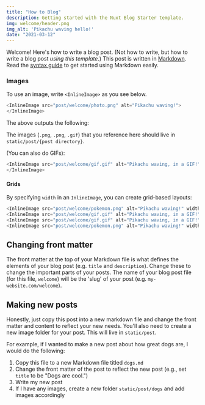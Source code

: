 ```yaml
---
title: "How to Blog"
description: Getting started with the Nuxt Blog Starter template.
img: welcome/header.png
img_alt: 'Pikachu waving hello!'
date: "2021-03-12"
---
```


Welcome! Here's how to write a blog post. (Not how to write, but how to write a blog post *using this template*.) This post is written in [Markdown](https://daringfireball.net/projects/markdown/). Read the [syntax guide](https://www.markdownguide.org/basic-syntax/) to get started using Markdown easily.

### Images 

To use an image, write `<InlineImage>` as you see below.

```js
<InlineImage src="post/welcome/photo.png" alt="Pikachu waving!">
</InlineImage>
```

The above outputs the following:

<InlineImage src="post/welcome/photo.png" alt="Pikachu waving!"></InlineImage>

The images (`.png`, `.png`, `.gif`) that you reference here should live in `static/post/{post directory}`.

(You can also do GIFs):

```js
<InlineImage src="post/welcome/gif.gif" alt="Pikachu waving, in a GIF!">
</InlineImage>
```

<InlineImage src="post/welcome/gif.gif" alt="Pikachu waving, in a GIF!"></InlineImage>

#### Grids

By specifying `width` in an `InlineImage`, you can create grid-based layouts:

```js
<InlineImage src="post/welcome/pokemon.png" alt="Pikachu waving!" width="49%"></InlineImage>
<InlineImage src="post/welcome/gif.gif" alt="Pikachu waving, in a GIF!" width="49%"></InlineImage>
<InlineImage src="post/welcome/gif.gif" alt="Pikachu waving, in a GIF!" width="49%"></InlineImage>
<InlineImage src="post/welcome/pokemon.png" alt="Pikachu waving!" width="49%"></InlineImage>
```

<InlineImage src="post/welcome/pokemon.png" alt="Pikachu waving!" width="49%"></InlineImage>
<InlineImage src="post/welcome/gif.gif" alt="Pikachu waving, in a GIF!" width="49%"></InlineImage>
<InlineImage src="post/welcome/gif.gif" alt="Pikachu waving, in a GIF!" width="49%"></InlineImage>
<InlineImage src="post/welcome/pokemon.png" alt="Pikachu waving!" width="49%"></InlineImage>

## Changing front matter

The front matter at the top of your Markdown file is what defines the elements of your blog post (e.g. `title` and `description`). Change these to change the important parts of your posts. The name of your blog post file (for this file, `welcome`) will be the 'slug' of your post (e.g. `my-website.com/welcome`).

## Making new posts

Honestly, just copy this post into a new markdown file and change the front matter and content to reflect your new needs. You'll also need to create a new image folder for your post. This will live in `static/post`.

For example, if I wanted to make a new post about how great dogs are, I would do the following:

1. Copy this file to a new Markdown file titled `dogs.md`
2. Change the front matter of the post to reflect the new post (e.g., set `title` to be "Dogs are cool.")
3. Write my new post
4. If I have any images, create a new folder `static/post/dogs` and add images accordingly